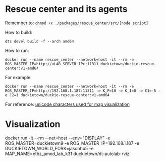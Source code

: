 # Rescue center and its agents

Remember to: `chmod +x ./packages/rescue_center/src/[node script]`


How to build:
```
dts devel build -f --arch amd64
```

How to run:
```
docker run --name rescue_center --network=host -it --rm -e ROS_MASTER_IP=http://<LAB_SERVER_IP>:11311 duckietown/duckie-rescue-center:v1-amd64
```

For example:
```
docker run --name rescue_center --network=host -it --rm -e ROS_MASTER_IP=http://192.168.1.187:11311 -e K_P=10 -e K_I=0 -e C1=-5 -e C2=1 duckietown/duckie-rescue-center:v1-amd64
```

For reference: [unicode characters used for map visualization](https://www.compart.com/en/unicode/block/U+2500)


# Visualization
  docker run -it --rm --net=host --env="DISPLAY" -e ROS_MASTER=duckietown9 -e ROS_MASTER_IP=192.168.1.187 -e DUCKIETOWN_WORLD_FORK=jasonhu5 -e MAP_NAME=ethz_amod_lab_k31 duckietown/dt-autolab-rviz
